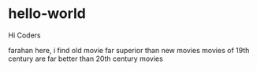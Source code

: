 # hello-world

Hi Coders

farahan here, i find old movie far superior than new movies
movies of 19th century are far better than 20th century movies
